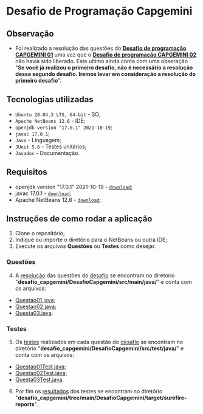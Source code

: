 # Desafio de Programação Capgemini 


## Observação
- Foi realizado a resolução das questões do [**Desafio de programação CAPGEMINI 01**](https://github.com/pauloh48/desafio_capgemini/blob/main/Desafio%20de%20programa%C3%A7%C3%A3o%20CAPGEMINI%2001.docx.pdf) uma vez que o [**Desafio de programação CAPGEMINI 02**](https://github.com/pauloh48/desafio_capgemini/blob/main/Desafio%20de%20programa%C3%A7%C3%A3o%20CAPGEMINI%2002.docx.pdf) não havia sido liberado. Este ultimo ainda conta com uma obseração "**Se você já realizou o primeiro desafio, não é necessário a resolução desse segundo desafio. Iremos levar em consideração a resolução do primeiro desafio**". 

## Tecnologias utilizadas
- `Ubuntu 20.04.3 LTS, 64-bit` - SO;
- `Apache NetBeans 12.6` - IDE;
- `openjdk version "17.0.1" 2021-10-19`; 
- `javac 17.0.1`;
- `Java` - Linguagem;
- `JUnit 5.6` - Testes unitários;
- `Javadoc` - Documentação.

## Requisitos
- openjdk version "17.0.1" 2021-10-19 - [`download`](https://www.oracle.com/java/technologies/javase/jdk17-archive-downloads.html);
- javac 17.0.1 - [`download`](https://www.oracle.com/java/technologies/javase/jdk17-archive-downloads.html);
- Apache NetBeans 12.6 - [`download`](https://netbeans.apache.org/download/index.html);

## Instruções de como rodar a aplicação
1. Clone o repositório;
2. Indique ou importe o diretório para o NetBeans ou outra IDE;
3. Execute os arquivos **Questões** ou **Testes** como desejar.

### Questões
4. A [resolução](https://github.com/pauloh48/desafio_capgemini/blob/main/DesafioCapgemini/src/main/java/) das questões do [desafio](https://github.com/pauloh48/desafio_capgemini/blob/main/Desafio%20de%20programa%C3%A7%C3%A3o%20CAPGEMINI%2001.docx.pdf) se encontram no diretório 
"**desafio_capgemini/DesafioCapgemini/src/main/java/**" e conta com os arquivos:
- [Questao01.java](https://github.com/pauloh48/desafio_capgemini/blob/main/DesafioCapgemini/src/main/java/Questao01.java);
- [Questao02.java](https://github.com/pauloh48/desafio_capgemini/blob/main/DesafioCapgemini/src/main/java/Questao02.java);
- [Questa03.java](https://github.com/pauloh48/desafio_capgemini/blob/main/DesafioCapgemini/src/main/java/Questa03.java).

### Testes
5. Os [testes](https://github.com/pauloh48/desafio_capgemini/tree/main/DesafioCapgemini/src/test/java) realizados em cada questão do [desafio](https://github.com/pauloh48/desafio_capgemini/blob/main/Desafio%20de%20programa%C3%A7%C3%A3o%20CAPGEMINI%2001.docx.pdf) se encontram no diretório 
"**desafio_capgemini/DesafioCapgemini/src/test/java/**" e conta com os arquivos:
- [Questao01Test.java](https://github.com/pauloh48/desafio_capgemini/blob/main/DesafioCapgemini/src/test/java/Questao01Test.java);
- [Questao02Test.java](https://github.com/pauloh48/desafio_capgemini/blob/main/DesafioCapgemini/src/test/java/Questao02Test.java);
- [Questa03Test.java](https://github.com/pauloh48/desafio_capgemini/blob/main/DesafioCapgemini/src/test/java/Questa03Test.java).
6. Por fim os [resultados](https://github.com/pauloh48/desafio_capgemini/tree/main/DesafioCapgemini/target/surefire-reports) dos testes se encontram no diretório "**desafio_capgemini/tree/main/DesafioCapgemini/target/surefire-reports**".
